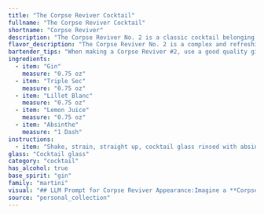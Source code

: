 ```yaml
---
title: "The Corpse Reviver Cocktail"
fullname: "The Corpse Reviver Cocktail"
shortname: "Corpse Reviver"
description: "The Corpse Reviver No. 2 is a classic cocktail belonging to the **Sour** family, a category characterized by a base spirit, citrus juice, and a sweetener.  Its origin dates back to the 1920s, likely invented by Harry MacElhone at Harry's New York Bar in Paris. "
flavor_description: "The Corpse Reviver No. 2 is a complex and refreshing cocktail. The gin provides a crisp, juniper-forward base, while the triple sec adds a touch of orange sweetness. Lillet Blanc contributes a dry, slightly bitter note, and the lemon juice brightens the palate with its tartness. A whisper of absinthe adds a subtle herbal and aniseed complexity, making this cocktail both invigorating and intriguing. "
bartender_tips: "When making a Corpse Reviver #2, use a good quality gin for a balanced flavor.  For the absinthe, a small splash is key;  too much will overpower the drink.  Shake well with ice to ensure thorough chilling and dilution.  Garnish with a lemon twist for a classic touch. "
ingredients:
  - item: "Gin"
    measure: "0.75 oz"
  - item: "Triple Sec"
    measure: "0.75 oz"
  - item: "Lillet Blanc"
    measure: "0.75 oz"
  - item: "Lemon Juice"
    measure: "0.75 oz"
  - item: "Absinthe"
    measure: "1 Dash"
instructions:
  - item: "Shake, strain, straight up, cocktail glass rinsed with absinthe."
glass: "Cocktail glass"
category: "cocktail"
has_alcohol: true
base_spirit: "gin"
family: "martini"
visual: "## LLM Prompt for Corpse Reviver Appearance:Imagine a **Corpse Reviver No. 2** resting in a chilled coupe glass. Describe its visual appeal:**Focus on:*** **Color:** What is the overall hue? Is it pale, vibrant, or somewhere in between?  * **Clarity:** Is the drink crystal clear, slightly hazy, or does it have any sediment?* **Texture:** Does it appear smooth, silky, or have any visible layers? * **Garnish:**  Describe the chosen garnish and its positioning in the glass. How does it complement the drink's visual appeal?* **Overall Impression:** Does it appear sophisticated, refreshing, or intriguing?  What emotion does it evoke in you?**Remember:*** Use vivid language to describe the visual characteristics.* Avoid mentioning specific measurements or ingredients.  Focus solely on the visual experience. * Consider the light conditions and how they influence the appearance.**Example:**The Corpse Reviver No. 2 glimmers in the soft light, a pale, ethereal yellow reminiscent of a moonlit sky. Its surface is perfectly smooth, unbroken by any visible layers or ice. A delicate twist of lemon zest, kissed with a touch of absinthe, rests elegantly on the rim of the coupe, a vibrant green contrast against the golden hue of the drink. "
source: "personal_collection"
---
```


